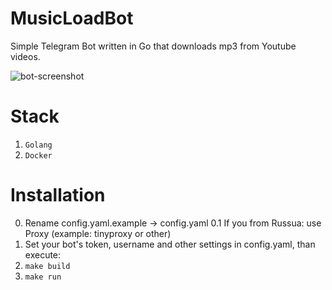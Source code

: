 # MusicLoadBot

Simple Telegram Bot written in Go that downloads mp3 from Youtube videos.

![bot-screenshot](https://user-images.githubusercontent.com/24574014/54880761-5a8cb880-4e51-11e9-8800-699156243b8c.png)

# Stack

1. `Golang`
2. `Docker`

# Installation 


0. Rename config.yaml.example -> config.yaml
0.1 If you from Russua: use Proxy (example: tinyproxy or other)
1. Set your bot's token, username and other settings in config.yaml, than execute:
2. `make build`
3. `make run`
